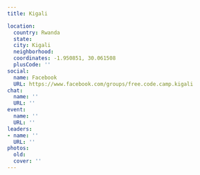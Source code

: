 ```yaml
---
title: Kigali

location:
  country: Rwanda
  state: 
  city: Kigali
  neighborhood: 
  coordinates: -1.950851, 30.061508
  plusCode: ''
social:
  name: Facebook
  URL: https://www.facebook.com/groups/free.code.camp.kigali
chat:
  name: ''
  URL: ''
event:
  name: ''
  URL: ''
leaders:
- name: ''
  URL: ''
photos:
  old: 
  cover: ''
---
```

